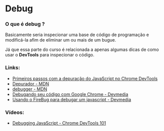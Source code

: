 # Debug

### O que é debug ?

Basicamente seria inspecionar uma base de código de programação e modificá-la afim de eliminar um ou mais de um bugue.

Já que essa parte do curso é relacionada a apenas algumas dicas de como usar o **DevTools** para inspecionar o código.

### Links:

- [Primeiros passos com a depuração do JavaScript no Chrome DevTools](https://developers.google.com/web/tools/chrome-devtools/javascript/?hl=pt-br)
- [Depurador - MDN](https://developer.mozilla.org/pt-BR/docs/Tools/Depurador)
- [debugger - MDN](https://developer.mozilla.org/pt-BR/docs/Web/JavaScript/Reference/Statements/debugger)
- [Debugando seu código com Google Chrome - Devmedia](https://www.devmedia.com.br/debugando-seu-codigo-com-google-chrome/29137)
- [Usando o FireBug para debugar um javascript - Devmedia](https://www.devmedia.com.br/usando-o-firebug-para-debugar-um-javascript/7143)

### Vídeos:

- [Debugging JavaScript - Chrome DevTools 101](https://www.youtube.com/watch?v=H0XScE08hy8)
